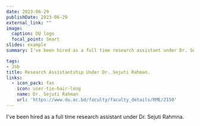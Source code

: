 ```yaml
---
date: 2023-06-29
publishDate: 2023-06-29
external_link: ""
image:
  caption: DU logo
  focal_point: Smart
slides: example
summary: I've been hired as a full time research assistant under Dr. Sejuti Rahmna.

tags:
- Job
title: Research Assistantship Under Dr. Sejuti Rahman. 
links:
  - icon_pack: fas
    icon: user-tie-hair-long
    name: Dr. Sejuti Rahman
    url: 'https://www.du.ac.bd/faculty/faculty_details/RME/2150'
---
```

I've been hired as a full time research assistant under Dr. Sejuti Rahmna.